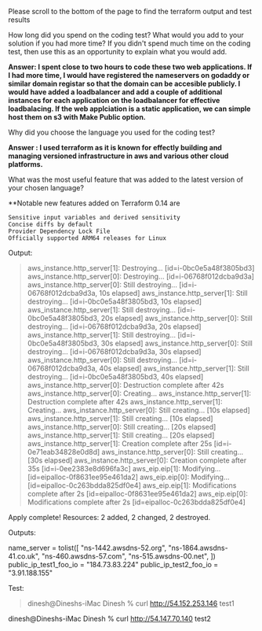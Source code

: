 Please scroll to the bottom of the page to find the terraform output and test results

How long did you spend on the coding test? What would you add to your solution if you had more time? If you didn't spend much time on the coding test, then use this as an opportunity to explain what you would add.

**Answer: I spent close to two hours to code these two web applications. If I had more time, I would have registered the nameservers on godaddy or similar domain registar so that the domain can be accesible publicly. I would have added a loadbalancer and add a couple of additional instances for each application on the loadbalancer for effective loadbalacing.
If the web applciation is a static application, we can simple host them on s3 with Make Public option.**


Why did you choose the language you used for the coding test?

**Answer : I used terraform as it is known for effectly building and managing versioned infrastructure in aws and various other cloud platforms.**

What was the most useful feature that was added to the latest version of your chosen language?

**Notable new features added on Terraform 0.14 are

    Sensitive input variables and derived sensitivity
    Concise diffs by default
    Provider Dependency Lock File
    Officially supported ARM64 releases for Linux
    


Output:
>aws_instance.http_server[1]: Destroying... [id=i-0bc0e5a48f3805bd3]
aws_instance.http_server[0]: Destroying... [id=i-06768f012dcba9d3a]
aws_instance.http_server[0]: Still destroying... [id=i-06768f012dcba9d3a, 10s elapsed]
aws_instance.http_server[1]: Still destroying... [id=i-0bc0e5a48f3805bd3, 10s elapsed]
aws_instance.http_server[1]: Still destroying... [id=i-0bc0e5a48f3805bd3, 20s elapsed]
aws_instance.http_server[0]: Still destroying... [id=i-06768f012dcba9d3a, 20s elapsed]
aws_instance.http_server[1]: Still destroying... [id=i-0bc0e5a48f3805bd3, 30s elapsed]
aws_instance.http_server[0]: Still destroying... [id=i-06768f012dcba9d3a, 30s elapsed]
aws_instance.http_server[0]: Still destroying... [id=i-06768f012dcba9d3a, 40s elapsed]
aws_instance.http_server[1]: Still destroying... [id=i-0bc0e5a48f3805bd3, 40s elapsed]
aws_instance.http_server[0]: Destruction complete after 42s
aws_instance.http_server[0]: Creating...
aws_instance.http_server[1]: Destruction complete after 42s
aws_instance.http_server[1]: Creating...
aws_instance.http_server[0]: Still creating... [10s elapsed]
aws_instance.http_server[1]: Still creating... [10s elapsed]
aws_instance.http_server[0]: Still creating... [20s elapsed]
aws_instance.http_server[1]: Still creating... [20s elapsed]
aws_instance.http_server[1]: Creation complete after 25s [id=i-0e71eab34828e0d8d]
aws_instance.http_server[0]: Still creating... [30s elapsed]
aws_instance.http_server[0]: Creation complete after 35s [id=i-0ee2383e8d696fa3c]
aws_eip.eip[1]: Modifying... [id=eipalloc-0f8631ee95e461da2]
aws_eip.eip[0]: Modifying... [id=eipalloc-0c263bdda825df0e4]
aws_eip.eip[1]: Modifications complete after 2s [id=eipalloc-0f8631ee95e461da2]
aws_eip.eip[0]: Modifications complete after 2s [id=eipalloc-0c263bdda825df0e4]

Apply complete! Resources: 2 added, 2 changed, 2 destroyed.

Outputs:

name_server = tolist([
  "ns-1442.awsdns-52.org",
  "ns-1864.awsdns-41.co.uk",
  "ns-460.awsdns-57.com",
  "ns-515.awsdns-00.net",
])
public_ip_test1_foo_io = "184.73.83.224"
public_ip_test2_foo_io = "3.91.188.155"

Test:
>dinesh@Dineshs-iMac Dinesh % curl http://54.152.253.146
test1

dinesh@Dineshs-iMac Dinesh % curl http://54.147.70.140 
test2

